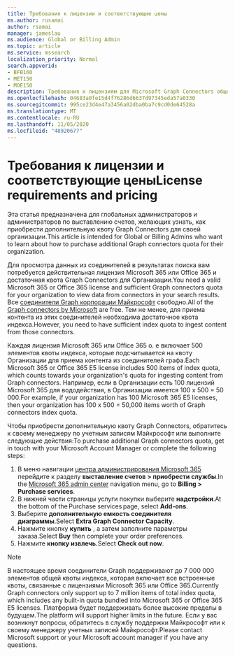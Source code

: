 ```yaml
---
title: Требования к лицензии и соответствующие цены
ms.author: rusamai
author: rsamai
manager: jameslau
ms.audience: Global or Billing Admin
ms.topic: article
ms.service: mssearch
localization_priority: Normal
search.appverid:
- BFB160
- MET150
- MOE150
description: Требования к лицензиям для Microsoft Graph Connectors общедоступная Предварительная версия для поиска Майкрософт
ms.openlocfilehash: 04683a0fe15d4f76286d6637d97345eda57a0330
ms.sourcegitcommit: 995ce23d4e47a3456a02dba0ba7c9cd0de64528a
ms.translationtype: MT
ms.contentlocale: ru-RU
ms.lasthandoff: 11/05/2020
ms.locfileid: "48920677"
---
```

# <a name="license-requirements-and-pricing"></a><span data-ttu-id="18c13-103">Требования к лицензии и соответствующие цены</span><span class="sxs-lookup"><span data-stu-id="18c13-103">License requirements and pricing</span></span>

<span data-ttu-id="18c13-104">Эта статья предназначена для глобальных администраторов и администраторов по выставлению счетов, желающих узнать, как приобрести дополнительную квоту Graph Connectors для своей организации.</span><span class="sxs-lookup"><span data-stu-id="18c13-104">This article is intended for Global or Billing Admins who want to learn about how to purchase additional Graph connectors quota for their organization.</span></span>

<span data-ttu-id="18c13-105">Для просмотра данных из соединителей в результатах поиска вам потребуется действительная лицензия Microsoft 365 или Office 365 и достаточная квота Graph Connectors для Организации.</span><span class="sxs-lookup"><span data-stu-id="18c13-105">You need a valid Microsoft 365 or Office 365 license and sufficient Graph connectors quota for your organization to view data from connectors in your search results.</span></span> <span data-ttu-id="18c13-106">Все [соединители Graph корпорации Майкрософт](configure-connector.md) свободно.</span><span class="sxs-lookup"><span data-stu-id="18c13-106">All of the [Graph connectors by Microsoft](configure-connector.md) are free.</span></span> <span data-ttu-id="18c13-107">Тем не менее, для приема контента из этих соединителей необходима достаточное квота индекса.</span><span class="sxs-lookup"><span data-stu-id="18c13-107">However, you need to have sufficient index quota to ingest content from those connectors.</span></span>

<span data-ttu-id="18c13-108">Каждая лицензия Microsoft 365 или Office 365 о. е включает 500 элементов квоты индекса, которые подсчитывается на квоту Организации для приема контента из соединителей графа.</span><span class="sxs-lookup"><span data-stu-id="18c13-108">Each Microsoft 365 or Office 365 E5 license includes 500 items of index quota, which counts towards your organization's quota for ingesting content from Graph connectors.</span></span> <span data-ttu-id="18c13-109">Например, если в Организации есть 100 лицензий Microsoft 365 для вододействия, в Организации имеется 100 x 500 = 50 000.</span><span class="sxs-lookup"><span data-stu-id="18c13-109">For example, if your organization has 100 Microsoft 365 E5 licenses, then your organization has 100 x 500 = 50,000 items worth of Graph connectors index quota.</span></span>

<span data-ttu-id="18c13-110">Чтобы приобрести дополнительную квоту Graph Connectors, обратитесь к своему менеджеру по учетным записям Майкрософт или выполните следующие действия:</span><span class="sxs-lookup"><span data-stu-id="18c13-110">To purchase additional Graph connectors quota, get in touch with your Microsoft Account Manager or complete the following steps:</span></span>

1. <span data-ttu-id="18c13-111">В меню навигации [центра администрирования Microsoft 365](https://admin.microsoft.com) перейдите к разделу **выставление счетов > приобрести службы**.</span><span class="sxs-lookup"><span data-stu-id="18c13-111">In the [Microsoft 365 admin center](https://admin.microsoft.com) navigation menu, go to **Billing > Purchase services**.</span></span>
2. <span data-ttu-id="18c13-112">В нижней части страницы услуги покупки выберите **надстройки**.</span><span class="sxs-lookup"><span data-stu-id="18c13-112">At the bottom of the Purchase services page, select **Add-ons**.</span></span>
3. <span data-ttu-id="18c13-113">Выберите **дополнительную емкость соединителя диаграммы**.</span><span class="sxs-lookup"><span data-stu-id="18c13-113">Select **Extra Graph Connector Capacity**.</span></span>
4. <span data-ttu-id="18c13-114">Нажмите кнопку **купить** , а затем заполните параметры заказа.</span><span class="sxs-lookup"><span data-stu-id="18c13-114">Select **Buy** then complete your order preferences.</span></span>
5. <span data-ttu-id="18c13-115">Нажмите **кнопку извлечь.**</span><span class="sxs-lookup"><span data-stu-id="18c13-115">Select **Check out now**.</span></span>

>[!NOTE]
><span data-ttu-id="18c13-116">В настоящее время соединители Graph поддерживают до 7 000 000 элементов общей квоты индекса, которая включает все встроенные квоты, связанные с лицензиями Microsoft 365 или Office 365.</span><span class="sxs-lookup"><span data-stu-id="18c13-116">Currently Graph connectors only support up to 7 million items of total index quota, which includes any built-in quota bundled into Microsoft 365 or Office 365 E5 licenses.</span></span> <span data-ttu-id="18c13-117">Платформа будет поддерживать более высокие пределы в будущем.</span><span class="sxs-lookup"><span data-stu-id="18c13-117">The platform will support higher limits in the future.</span></span> <span data-ttu-id="18c13-118">Если у вас возникнут вопросы, обратитесь в службу поддержки Майкрософт или к своему менеджеру учетных записей Майкрософт.</span><span class="sxs-lookup"><span data-stu-id="18c13-118">Please contact Microsoft support or your Microsoft account manager if you have any questions.</span></span>
